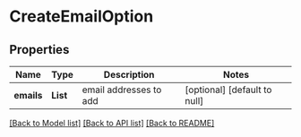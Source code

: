 # CreateEmailOption
## Properties

| Name | Type | Description | Notes |
|------------ | ------------- | ------------- | -------------|
| **emails** | **List** | email addresses to add | [optional] [default to null] |

[[Back to Model list]](../README.md#documentation-for-models) [[Back to API list]](../README.md#documentation-for-api-endpoints) [[Back to README]](../README.md)

